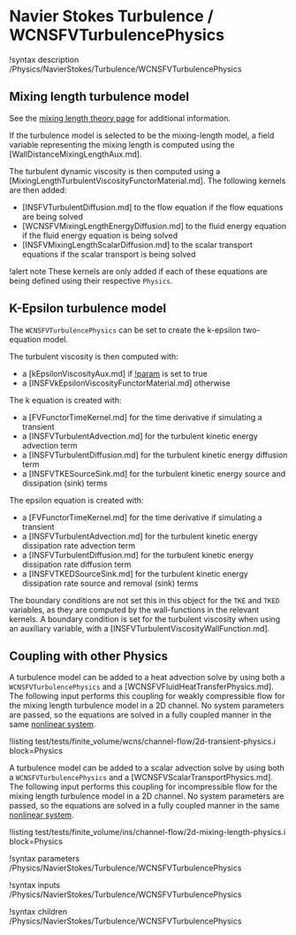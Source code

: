 # Navier Stokes Turbulence / WCNSFVTurbulencePhysics

!syntax description /Physics/NavierStokes/Turbulence/WCNSFVTurbulencePhysics

## Mixing length turbulence model

See the [mixing length theory page](rans_theory.md) for additional information.

If the turbulence model is selected to be the mixing-length model, a field variable representing the mixing length
is computed using the [WallDistanceMixingLengthAux.md].

The turbulent dynamic viscosity is then computed using a [MixingLengthTurbulentViscosityFunctorMaterial.md].
The following kernels are then added:

- [INSFVTurbulentDiffusion.md] to the flow equation if the flow equations are being solved
- [WCNSFVMixingLengthEnergyDiffusion.md] to the fluid energy equation if the fluid energy equation is being solved
- [INSFVMixingLengthScalarDiffusion.md] to the scalar transport equations if the scalar transport is being solved

!alert note
These kernels are only added if each of these equations are being defined using their respective `Physics`.

## K-Epsilon turbulence model

The `WCNSFVTurbulencePhysics` can be set to create the k-epsilon two-equation model.

The turbulent viscosity is then computed with:

- a [kEpsilonViscosityAux.md] if [!param](/Physics/NavierStokes/Turbulence/WCNSFVTurbulencePhysics/mu_t_as_aux_variable) is set to true
- a [INSFVkEpsilonViscosityFunctorMaterial.md] otherwise


The k equation is created with:

- a [FVFunctorTimeKernel.md] for the time derivative if simulating a transient
- a [INSFVTurbulentAdvection.md] for the turbulent kinetic energy advection term
- a [INSFVTurbulentDiffusion.md] for the turbulent kinetic energy diffusion term
- a [INSFVTKESourceSink.md] for the turbulent kinetic energy source and dissipation (sink) terms


The epsilon equation is created with:

- a [FVFunctorTimeKernel.md] for the time derivative if simulating a transient
- a [INSFVTurbulentAdvection.md] for the turbulent kinetic energy dissipation rate advection term
- a [INSFVTurbulentDiffusion.md] for the turbulent kinetic energy dissipation rate diffusion term
- a [INSFVTKEDSourceSink.md] for the turbulent kinetic energy dissipation rate source and removal (sink) terms


The boundary conditions are not set this in this object for the `TKE` and `TKED` variables, as they
are computed by the wall-functions in the relevant kernels. A boundary condition is set for the turbulent
viscosity when using an auxiliary variable, with a [INSFVTurbulentViscosityWallFunction.md].


## Coupling with other Physics

A turbulence model can be added to a heat advection solve by using both a `WCNSFVTurbulencePhysics` and a [WCNSFVFluidHeatTransferPhysics.md].
The following input performs this coupling for weakly compressible flow for the mixing length turbulence model in a 2D channel.
No system parameters are passed, so the equations are solved in a fully coupled manner in the same [nonlinear system](systems/NonlinearSystem.md).

!listing test/tests/finite_volume/wcns/channel-flow/2d-transient-physics.i block=Physics

A turbulence model can be added to a scalar advection solve by using both a `WCNSFVTurbulencePhysics` and a [WCNSFVScalarTransportPhysics.md].
The following input performs this coupling for incompressible flow for the mixing length turbulence model in a 2D channel.
No system parameters are passed, so the equations are solved in a fully coupled manner in the same [nonlinear system](systems/NonlinearSystem.md).

!listing test/tests/finite_volume/ins/channel-flow/2d-mixing-length-physics.i block=Physics

!syntax parameters /Physics/NavierStokes/Turbulence/WCNSFVTurbulencePhysics

!syntax inputs /Physics/NavierStokes/Turbulence/WCNSFVTurbulencePhysics

!syntax children /Physics/NavierStokes/Turbulence/WCNSFVTurbulencePhysics
